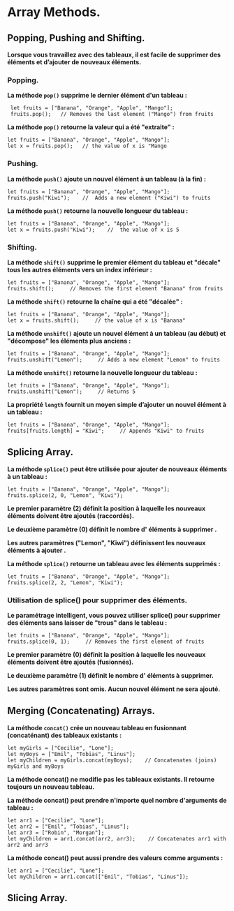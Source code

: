 # Array Methods.

## Popping, Pushing and Shifting.

**Lorsque vous travaillez avec des tableaux, il est facile de supprimer des éléments et d’ajouter de nouveaux éléments.**

### Popping.

**La méthode `pop()` supprime le dernier élément d'un tableau :**

``` let fruits = ["Banana", "Orange", "Apple", "Mango"];```  
``` fruits.pop();   // Removes the last element ("Mango") from fruits```

**La méthode `pop()` retourne la valeur qui a été "extraite" :**

``` let fruits = ["Banana", "Orange", "Apple", "Mango"]; ```  
``` let x = fruits.pop();   // the value of x is "Mango ```

### Pushing.

**La méthode `push()` ajoute un nouvel élément à un tableau (à la fin) :**

``` let fruits = ["Banana", "Orange", "Apple", "Mango"]; ```  
``` fruits.push("Kiwi");    //  Adds a new element ("Kiwi") to fruits ```

**La méthode `push()` retourne la nouvelle longueur du tableau :**

``` let fruits = ["Banana", "Orange", "Apple", "Mango"]; ```  
``` let x = fruits.push("Kiwi");    //  the value of x is 5 ```

### Shifting.

**La méthode `shift()` supprime le premier élément du tableau et "décale" tous les autres éléments vers un index inférieur :**

``` let fruits = ["Banana", "Orange", "Apple", "Mango"]; ```  
``` fruits.shift();     // Removes the first element "Banana" from fruits ```

**La méthode `shift()` retourne la chaîne qui a été "décalée" :**

``` let fruits = ["Banana", "Orange", "Apple", "Mango"]; ```  
``` let x = fruits.shift();     // the value of x is "Banana" ```

**La méthode `unshift()` ajoute un nouvel élément à un tableau (au début) et "décompose" les éléments plus anciens :**

``` let fruits = ["Banana", "Orange", "Apple", "Mango"]; ```  
``` fruits.unshift("Lemon");     // Adds a new element "Lemon" to fruits ```

**La méthode `unshift()` retourne la nouvelle longueur du tableau :**

``` let fruits = ["Banana", "Orange", "Apple", "Mango"]; ```  
``` fruits.unshift("Lemon");     // Returns 5 ```

**La propriété `length` fournit un moyen simple d’ajouter un nouvel élément à un tableau :**

``` let fruits = ["Banana", "Orange", "Apple", "Mango"]; ```  
``` fruits[fruits.length] = "Kiwi";     // Appends "Kiwi" to fruits ```

## Splicing Array.

**La méthode `splice()` peut être utilisée pour ajouter de nouveaux éléments à un tableau :**

``` let fruits = ["Banana", "Orange", "Apple", "Mango"]; ```  
``` fruits.splice(2, 0, "Lemon", "Kiwi"); ```

**Le premier paramètre (2) définit la position à laquelle les nouveaux éléments doivent être ajoutés (raccordés).**

**Le deuxième paramètre (0) définit le nombre d' éléments à supprimer .**

**Les autres paramètres ("Lemon", "Kiwi") définissent les nouveaux éléments à ajouter .**


**La méthode `splice()` retourne un tableau avec les éléments supprimés :**

``` let fruits = ["Banana", "Orange", "Apple", "Mango"]; ```  
``` fruits.splice(2, 2, "Lemon", "Kiwi"); ```

### Utilisation de splice() pour supprimer des éléments.

**Le paramétrage intelligent, vous pouvez utiliser splice() pour supprimer des éléments sans laisser de "trous" dans le tableau :**

``` let fruits = ["Banana", "Orange", "Apple", "Mango"]; ```  
``` fruits.splice(0, 1);     // Removes the first element of fruits ```

**Le premier paramètre (0) définit la position à laquelle les nouveaux éléments doivent être ajoutés (fusionnés).**

**Le deuxième paramètre (1) définit le nombre d' éléments à supprimer.**

**Les autres paramètres sont omis. Aucun nouvel élément ne sera ajouté.**

## Merging (Concatenating) Arrays.

**La méthode `concat()` crée un nouveau tableau en fusionnant (concaténant) des tableaux existants :**

``` let myGirls = ["Cecilie", "Lone"]; ```  
``` let myBoys = ["Emil", "Tobias", "Linus"]; ```  
``` let myChildren = myGirls.concat(myBoys);    // Concatenates (joins) myGirls and myBoys ```

**La méthode concat() ne modifie pas les tableaux existants. Il retourne toujours un nouveau tableau.**

**La méthode concat() peut prendre n'importe quel nombre d'arguments de tableau :**

``` let arr1 = ["Cecilie", "Lone"]; ```  
``` let arr2 = ["Emil", "Tobias", "Linus"]; ```  
``` let arr3 = ["Robin", "Morgan"]; ```  
``` let myChildren = arr1.concat(arr2, arr3);    // Concatenates arr1 with arr2 and arr3 ```

**La méthode concat() peut aussi prendre des valeurs comme arguments :**

``` let arr1 = ["Cecilie", "Lone"]; ```  
``` let myChildren = arr1.concat(["Emil", "Tobias", "Linus"]); ```  

## Slicing Array.

